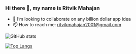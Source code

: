 ### Hi there 👋, my name is Ritvik Mahajan

- 👯 I’m looking to collaborate on any billion dollar app idea  
- 📫 How to reach me: ritvikmahajan2001@gmail.com 

![GitHub stats](https://github-readme-stats.vercel.app/api?username=ritvikmahajan17&theme=bear&show_icons=true) 

[![Top Langs](https://github-readme-stats.vercel.app/api/top-langs/?username=ritvikmahajan17&layout=compact)](https://github.com/anuraghazra/github-readme-stats)

 

